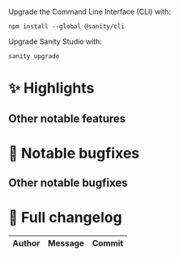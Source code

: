 <!--
-------- SANITY RELEASE NOTES TEMPLATE (delete me) --------
Use the following template as a starting point for next release:
A draft can be created here: https://github.com/sanity-io/sanity/releases/new

NOTE: this is a static version of the release notes template used for when the
automated release notes template does not work. If you update this template,
please also update `printReleaseNotesTemplate.js`
-->

Upgrade the Command Line Interface (CLI) with:

    npm install --global @sanity/cli

Upgrade Sanity Studio with:

    sanity upgrade

# ✨ Highlights

<!-- Add highlighted features -->

## Other notable features

<!-- Add other notable features in a bulleted list (if any) -->

# 🐛 Notable bugfixes

<!-- Add highlighted bugfixes -->

## Other notable bugfixes

<!-- Add other notable bugfixes in a bulleted list (if any) -->

# 📓 Full changelog

| Author | Message | Commit |
| ------ | ------- | ------ |

